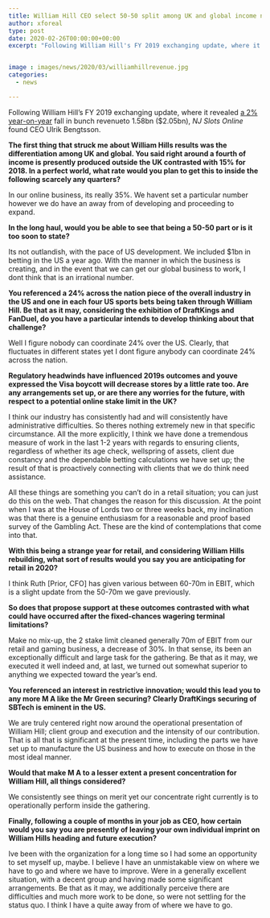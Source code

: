 ```yaml
---
title: William Hill CEO select 50-50 split among UK and global income not absurd long term
author: xforeal 
type: post
date: 2020-02-26T00:00:00+00:00
excerpt: "Following William Hill's FY 2019 exchanging update, where it revealed a 2&amp;percnt; year-on-year fall in bunch revenueto 1 "


image : images/news/2020/03/williamhillrevenue.jpg
categories:
  - news

---
```

Following William Hill&#8217;s FY 2019 exchanging update, where it revealed [a 2&percnt; year-on-year][1] fall in bunch revenueto 1.58bn ($2.05bn), _NJ Slots Online_ found CEO Ulrik Bengtsson. 

**The first thing that struck me about William Hills results was the differentiation among UK and global. You said right around a fourth of income is presently produced outside the UK contrasted with 15&percnt; for 2018. In a perfect world, what rate would you plan to get this to inside the following scarcely any quarters?** 

In our online business, its really 35&percnt;. We havent set a particular number however we do have an away from of developing and proceeding to expand. 

**In the long haul, would you be able to see that being a 50-50 part or is it too soon to state?** 

Its not outlandish, with the pace of US development. We included $1bn in betting in the US a year ago. With the manner in which the business is creating, and in the event that we can get our global business to work, I dont think that is an irrational number. 

**You referenced a 24&percnt; across the nation piece of the overall industry in the US and one in each four US sports bets being taken through William Hill. Be that as it may, considering the exhibition of DraftKings and FanDuel, do you have a particular intends to develop thinking about that challenge?** 

Well I figure nobody can coordinate 24&percnt; over the US. Clearly, that fluctuates in different states yet I dont figure anybody can coordinate 24&percnt; across the nation. 

**Regulatory headwinds have influenced 2019s outcomes and youve expressed the Visa boycott will decrease stores by a little rate too. Are any arrangements set up, or are there any worries for the future, with respect to a potential online stake limit in the UK?** 

I think our industry has consistently had and will consistently have administrative difficulties. So theres nothing extremely new in that specific circumstance. All the more explicitly, I think we have done a tremendous measure of work in the last 1-2 years with regards to ensuring clients, regardless of whether its age check, wellspring of assets, client due constancy and the dependable betting calculations we have set up; the result of that is proactively connecting with clients that we do think need assistance. 

All these things are something you can&#8217;t do in a retail situation; you can just do this on the web. That changes the reason for this discussion. At the point when I was at the House of Lords two or three weeks back, my inclination was that there is a genuine enthusiasm for a reasonable and proof based survey of the Gambling Act. These are the kind of contemplations that come into that. 

**With this being a strange year for retail, and considering William Hills rebuilding, what sort of results would you say you are anticipating for retail in 2020?** 

I think Ruth [Prior, CFO] has given various between 60-70m in EBIT, which is a slight update from the 50-70m we gave previously. 

**So does that propose support at these outcomes contrasted with what could have occurred after the fixed-chances wagering terminal limitations?** 

Make no mix-up, the 2 stake limit cleaned generally 70m of EBIT from our retail and gaming business, a decrease of 30&percnt;. In that sense, its been an exceptionally difficult and large task for the gathering. Be that as it may, we executed it well indeed and, at last, we turned out somewhat superior to anything we expected toward the year&#8217;s end. 

**You referenced an interest in restrictive innovation; would this lead you to any more M A like the Mr Green securing? Clearly DraftKings securing of SBTech is eminent in the US.** 

We are truly centered right now around the operational presentation of William Hill; client group and execution and the intensity of our contribution. That is all that is significant at the present time, including the parts we have set up to manufacture the US business and how to execute on those in the most ideal manner. 

**Would that make M A to a lesser extent a present concentration for William Hill, all things considered?** 

We consistently see things on merit yet our concentrate right currently is to operationally perform inside the gathering. 

**Finally, following a couple of months in your job as CEO, how certain would you say you are presently of leaving your own individual imprint on William Hills heading and future execution?** 

Ive been with the organization for a long time so I had some an opportunity to set myself up, maybe. I believe I have an unmistakable view on where we have to go and where we have to improve. Were in a generally excellent situation, with a decent group and having made some significant arrangements. Be that as it may, we additionally perceive there are difficulties and much more work to be done, so were not settling for the status quo. I think I have a quite away from of where we have to go.

 [1]: #